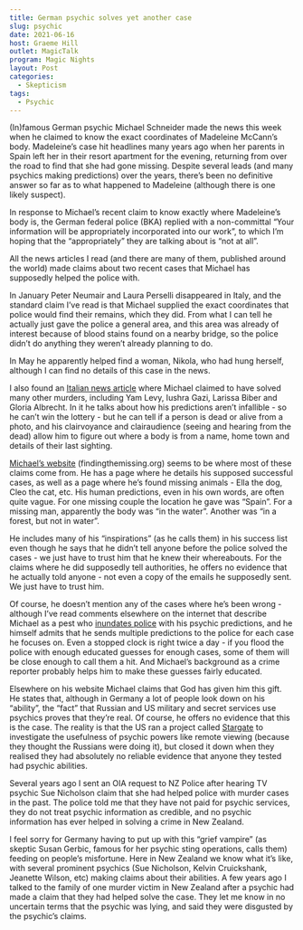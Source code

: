```yaml
---
title: German psychic solves yet another case
slug: psychic
date: 2021-06-16
host: Graeme Hill
outlet: MagicTalk
program: Magic Nights
layout: Post
categories:
  - Skepticism
tags:
  - Psychic
---
```


(In)famous German psychic Michael Schneider made the news this week when he claimed to know the exact coordinates of Madeleine McCann’s body. Madeleine’s case hit headlines many years ago when her parents in Spain left her in their resort apartment for the evening, returning from over the road to find that she had gone missing. Despite several leads (and many psychics making predictions) over the years, there’s been no definitive answer so far as to what happened to Madeleine (although there is one likely suspect).

<!-- more -->

In response to Michael’s recent claim to know exactly where Madeleine’s body is, the German federal police (BKA) replied with a non-committal “Your ­information will be appropriately incorporated into our work”, to which I’m hoping that the “appropriately” they are talking about is “not at all”.

All the news articles I read (and there are many of them, published around the world) made claims about two recent cases that Michael has supposedly helped the police with.

In January Peter Neumair and Laura Perselli disappeared in Italy, and the standard claim I’ve read is that Michael supplied the exact coordinates that police would find their remains, which they did. From what I can tell he actually just gave the police a general area, and this area was already of interest because of blood stains found on a nearby bridge, so the police didn’t do anything they weren’t already planning to do.

In May he apparently helped find a woman, Nikola, who had hung herself, although I can find no details of this case in the news.

I also found an [Italian news article](https://www.liberoquotidiano.it/news/commenti-e-opinioni/27178948/michael-schneider-sensitivo-collabora-polizie-europee-dito-mappa-voce-rivelatrice-cosi-trovo-scomparsi.html) where Michael claimed to have solved many other murders, including Yam Levy, Iushra Gazi, Larissa Biber and Gloria Albrecht. In it he talks about how his predictions aren’t infallible - so he can’t win the lottery - but he can tell if a person is dead or alive from a photo, and his clairvoyance and clairaudience (seeing and hearing from the dead) allow him to figure out where a body is from a name, home town and details of their last sighting.

[Michael’s website](https://www.findingthemissing.org/) (findingthemissing.org) seems to be where most of these claims come from. He has a page where he details his supposed successful cases, as well as a page where he’s found missing animals - Ella the dog, Cleo the cat, etc. His human predictions, even in his own words, are often quite vague. For one missing couple the location he gave was “Spain”. For a missing man, apparently the body was “in the water”. Another was “in a forest, but not in water”.

He includes many of his “inspirations” (as he calls them) in his success list even though he says that he didn’t tell anyone before the police solved the cases - we just have to trust him that he knew their whereabouts. For the claims where he did supposedly tell authorities, he offers no evidence that he actually told anyone - not even a copy of the emails he supposedly sent. We just have to trust him.

Of course, he doesn’t mention any of the cases where he’s been wrong - although I’ve read comments elsewhere on the internet that describe Michael as a pest who [inundates police](https://www.suedtirolnews.it/chronik/leichnam-von-peter-neumair-entdeckt) with his psychic predictions, and he himself admits that he sends multiple predictions to the police for each case he focuses on. Even a stopped clock is right twice a day - if you flood the police with enough educated guesses for enough cases, some of them will be close enough to call them a hit. And Michael’s background as a crime reporter probably helps him to make these guesses fairly educated.

Elsewhere on his website Michael claims that God has given him this gift. He states that, although in Germany a lot of people look down on his “ability”, the “fact” that Russian and US military and secret services use psychics proves that they’re real. Of course, he offers no evidence that this is the case. The reality is that the US ran a project called [Stargate](https://en.wikipedia.org/wiki/Stargate_Project) to investigate the usefulness of psychic powers like remote viewing (because they thought the Russians were doing it), but closed it down when they realised they had absolutely no reliable evidence that anyone they tested had psychic abilities.

Several years ago I sent an OIA request to NZ Police after hearing TV psychic Sue Nicholson claim that she had helped police with murder cases in the past. The police told me that they have not paid for psychic services, they do not treat psychic information as credible, and no psychic information has ever helped in solving a crime in New Zealand.

I feel sorry for Germany having to put up with this “grief vampire” (as skeptic Susan Gerbic, famous for her psychic sting operations, calls them) feeding on people’s misfortune. Here in New Zealand we know what it’s like, with several prominent psychics (Sue Nicholson, Kelvin Cruickshank, Jeanette Wilson, etc) making claims about their abilities. A few years ago I talked to the family of one murder victim in New Zealand after a psychic had made a claim that they had helped solve the case. They let me know in no uncertain terms that the psychic was lying, and said they were disgusted by the psychic’s claims.
